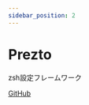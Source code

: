 ```yaml
---
sidebar_position: 2
---
```

# Prezto

zsh設定フレームワーク

[GitHub](https://github.com/sorin-ionescu/prezto)

